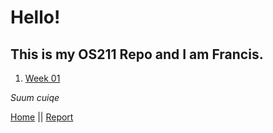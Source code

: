 
# Hello!

## This is my OS211 Repo and I am Francis.


1. [Week 01](w01.md)


<i>Suum cuiqe</i>

[Home](.../) || [Report](REPORT/)
